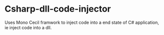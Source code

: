 # Csharp-dll-code-injector
Uses Mono Cecil framwork to inject code into a end state of C# application, ie inject code into a dll.
